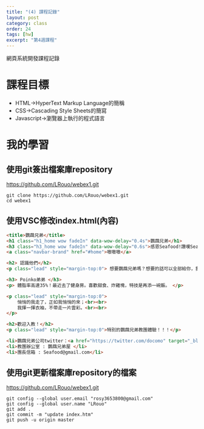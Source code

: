 ```yaml
---
title: "(4) 課程記錄"
layout: post
category: class
order: 24
tags: [hw]
excerpt: "第4週課程"
---
```

網頁系統開發課程記錄


# 課程目標
- HTML→HyperText Markup Language的簡稱
- CSS→Cascading Style Sheets的簡寫
- Javascript→瀏覽器上執行的程式語言

# 我的學習

## 使用git簽出檔案庫repository
<https://github.com/LRouo/webex1.git>
```
git clone https://github.com/LRouo/webex1.git
cd webex1
```

## 使用VSC修改index.html(內容)
```html
<title>鸚鵡兄弟</title>
<h1 class="h1_home wow fadeIn" data-wow-delay="0.4s">鸚鵡兄弟</h1>
<h3 class="h3_home wow fadeIn" data-wow-delay="0.6s">感恩Seafood!讚嘆Seafood!</h3>
<a class="navbar-brand" href="#home">嗷嗷嗷</a>

<h2> 認識他們</h2>
<p class="lead" style="margin-top:0"> 想要鸚鵡兄弟嗎？想要的話可以全部給你，我把所有的鸚鵡兄弟都放在下面了。 </p>

<h3> Poinko弟弟 </h3>
<p> 體脂率高達35%！最近去了健身房。喜歡甜食、炸雞塊，特技是再添一碗飯。 </p>

<p class="lead" style="margin-top:0">
  	悄悄的我走了，正如我悄悄的來；<br><br>
	我揮一揮衣袖，不帶走一片雲彩。<br><br>
</p>

<h2>歡迎入教！</h2>
<p class="lead" style="margin-top:0">特別的鸚鵡兄弟教團體驗！！！</p>

<li>鸚鵡兄弟公司twitter：<a href="https://twitter.com/docomo" target="_blank">嗷嗷</a></li>
<li>教團辦公室 : 鸚鵡兄弟屋 </li>
<li>團長信箱 : Seafood@gmail.com</li>
```

## 使用git更新檔案庫repository的檔案
<https://github.com/LRouo/webex1.git>
```
git config --global user.email "rosy3653800@gmail.com"
git config --global user.name "LRouo"
git add .
git commit -m "update index.htm"
git push -u origin master
```

[1]: https://github.com/        "GitHub"
[2]: https://pages.github.com/  "GitHub Pages"
[3]: https://jekyllrb.com/      "Jekyll"
[4]: http://markdown.tw         "Markdown文件"
[5]: http://dillinger.io/       "Dillinger"
